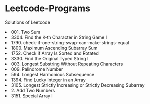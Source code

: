 # Leetcode-Programs
Solutions of Leetcode
<li>001. Two Sum</li>
<li>3304. Find the K-th Character in String Game I</li>
<li>1790. check-if-one-string-swap-can-make-strings-equal</li>
<li>1800. Maximum Ascending Subarray Sum</li>
<li>1752. Check if Array Is Sorted and Rotated</li>
<li>3330. Find the Original Typed String I</li>
<li>003. Longest Substring Without Repeating Characters</li>
<li>009. Palindrome Number</li>
<li>594. Longest Harmonious Subsequence</li>
<li>1394. Find Lucky Integer in an Array</li>
<li>3105. Longest Strictly Increasing or Strictly Decreasing Subarray</li>
<li>2. Add Two Numbers</li>
<li>3151. Special Array I</li>


